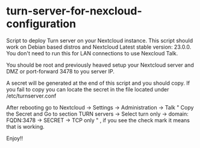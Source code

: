 # turn-server-for-nexcloud-configuration
Script to deploy Turn server on your Nextcloud instance.
This script should work on Debian based distros and Nextcloud  Latest stable version: 23.0.0.
You don't need to run this for LAN connections to use Nexcloud Talk.

You should be root and previously heaved setup your Nextcloud server and DMZ or port-forward 3478 to you server IP.

A secret will be generated at the end of this script and you should copy.
If you fail to copy you can locate the secret in the file located under /etc/turnserver.conf

After rebooting go to Nextcloud -> Settings -> Administration -> Talk " Copy the Secret  and Go to section TURN servers -> Select turn only -> domain: FQDN:3478 -> SECRET -> TCP only " , if you see the check mark it means that is working.

Enjoy!!
